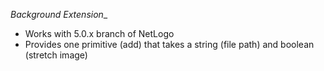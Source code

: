 _Background Extension__

* Works with 5.0.x branch of NetLogo
* Provides one primitive (add) that takes a string (file path) and boolean (stretch image)
